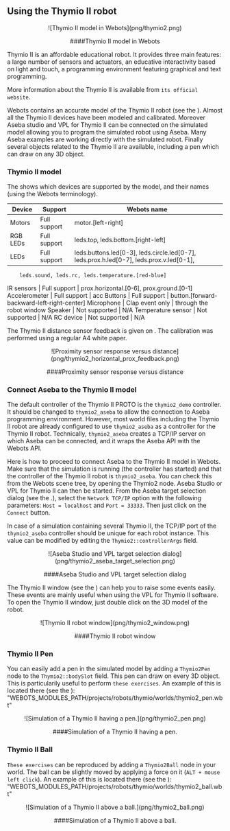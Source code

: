 ## Using the Thymio II robot

<center>
![Thymio II model in Webots](png/thymio2.png)

####Thymio II model in Webots
</center>

Thymio II is an affordable educational robot. It provides three main features: a
large number of sensors and actuators, an educative interactivity based on light
and touch, a programming environment featuring graphical and text programming.

More information about the Thymio II is available from `its official website`.

Webots contains an accurate model of the Thymio II robot (see the ). Almost all
the Thymio II devices have been modeled and calibrated. Moreover Aseba studio
and VPL for Thymio II can be connected on the simulated model allowing you to
program the simulated robot using Aseba. Many Aseba examples are working
directly with the simulated robot. Finally several objects related to the Thymio
II are available, including a pen which can draw on any 3D object.

### Thymio II model

The  shows which devices are supported by the model, and their names (using the
Webots terminology).

Device | Support | Webots name
--- | --- | ---
Motors | Full support | motor.[left-right]
RGB LEDs | Full support | leds.top, leds.bottom.[right-left]
LEDs | Full support | leds.buttons.led[0-3], leds.circle.led[0-7], leds.prox.h.led[0-7], leds.prox.v.led[0-1],
        leds.sound, leds.rc, leds.temperature.[red-blue]
IR sensors | Full support | prox.horizontal.[0-6], prox.ground.[0-1]
Accelerometer | Full support | acc
Buttons | Full support | button.[forward-backward-left-right-center]
Microphone | Clap event only | through the robot window
Speaker | Not supported | N/A
Temperature sensor | Not supported | N/A
RC device | Not supported | N/A

The Thymio II distance sensor feedback is given on . The calibration was
performed using a regular A4 white paper.

<center>
![Proximity sensor response versus distance](png/thymio2_horizontal_prox_feedback.png)

####Proximity sensor response versus distance
</center>

### Connect Aseba to the Thymio II model

The default controller of the Thymio II PROTO is the `thymio2_demo` controller.
It should be changed to `thymio2_aseba` to allow the connection to Aseba
programming environment. However, most world files including the Thymio II robot
are already configured to use `thymio2_aseba` as a controller for the Thymio II
robot. Technically, `thymio2_aseba` creates a TCP/IP server on which Aseba can
be connected, and it wraps the Aseba API with the Webots API.

Here is how to proceed to connect Aseba to the Thymio II model in Webots. Make
sure that the simulation is running (the controller has started) and that the
controller of the Thymio II robot is `thymio2_aseba`. You can check this from
the Webots scene tree, by opening the Thymio2 node. Aseba Studio or VPL for
Thymio II can then be started. From the Aseba target selection dialog (see the
.), select the `Network TCP/IP` option with the following parameters: `Host =
localhost` and `Port = 33333`. Then just click on the `Connect` button.

In case of a simulation containing several Thymio II, the TCP/IP port of the
`thymio2_aseba` controller should be unique for each robot instance. This value
can be modified by editing the `Thymio2::controllerArgs` field.

<center>
![Aseba Studio and VPL target selection dialog](png/thymio2_aseba_target_selection.png)

####Aseba Studio and VPL target selection dialog
</center>

The Thymio II window (see the ) can help you to raise some events easily. These
events are mainly useful when using the VPL for Thymio II software. To open the
Thymio II window, just double click on the 3D model of the robot.

<center>
![Thymio II robot window](png/thymio2_window.png)

####Thymio II robot window
</center>

### Thymio II Pen

You can easily add a pen in the simulated model by adding a `Thymio2Pen` node to
the `Thymio2::bodySlot` field. This pen can draw on every 3D object. This is
particularily useful to perform `these exercises`. An example of this is located
there (see the ):
"WEBOTS_MODULES_PATH/projects/robots/thymio/worlds/thymio2_pen.wbt"

<center>
![Simulation of a Thymio II having a pen.](png/thymio2_pen.png)

####Simulation of a Thymio II having a pen.
</center>

### Thymio II Ball

`These exercises` can be reproduced by adding a `Thymio2Ball` node in your
world. The ball can be slightly moved by applying a force on it (`ALT + mouse
left click`). An example of this is located there (see the ):
"WEBOTS_MODULES_PATH/projects/robots/thymio/worlds/thymio2_ball.wbt"

<center>
![Simulation of a Thymio II above a ball.](png/thymio2_ball.png)

####Simulation of a Thymio II above a ball.
</center>

